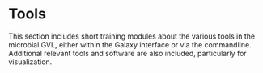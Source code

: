 # Tools

This section includes short training modules about the various tools in the microbial GVL, either within the Galaxy interface or via the commandline. Additional relevant tools and software are also included, particularly for visualization.

<!---

comment test
--->
